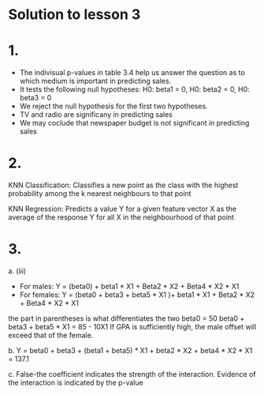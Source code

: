 # Solution to lesson 3

# 1. 
- The indivisual p-values in table 3.4 help us answer the question as to which medium is important in predicting sales.
- It tests the following null hypotheses:
H0: beta1 = 0, H0: beta2 = 0, H0: beta3 = 0
- We reject the null hypothesis for the first two hypotheses.
- TV and radio are significany in predicting sales
- We may coclude that newspaper budget is not significant in predicting sales

# 2.
KNN Classification:
Classifies a new point as the class with the highest probability among the k nearest neighbours to that point

KNN Regression:
Predicts a value Y for a given feature vector X as the average of the response Y for all X in the neighbourhood of that point

# 3.

a. (iii) 
- For males:   Y = (beta0) + beta1 * X1 + Beta2 * X2 + Beta4 * X2 * X1
- For females: Y = (beta0 + beta3 + beta5 * X1 )+ beta1 * X1 + Beta2 * X2 + Beta4 * X2 * X1

the part in parentheses is what differentiates the two
beta0 = 50
beta0 + beta3 + beta5 * X1 = 85 - 10X1
If GPA is sufficiently high, the male offset will exceed that of the female.

b. Y = beta0 + beta3 + (beta1 + beta5) * X1 + beta2 * X2 + beta4 * X2 * X1 = 137.1

c. False-the coefficient indicates the strength of the interaction. Evidence of the interaction is indicated by the p-value